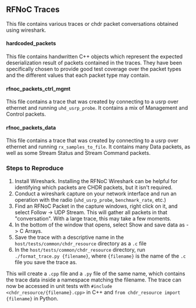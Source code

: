 ## RFNoC Traces
This file contains various traces or chdr packet conversations obtained using wireshark.

#### hardcoded_packets
This file contains handwritten C++ objects which represent the expected deserialization result of packets contained in the traces.
They have been specifically chosen to provide good test coverage over the packet types and the different values that each packet type may contain.

#### rfnoc_packets_ctrl_mgmt
This file contains a trace that was created by connecting to a usrp over ethernet and running `uhd_usrp_probe`.
It contains a mix of Management and Control packets.

#### rfnoc_packets_data
This file contains a trace that was created by connecting to a usrp over ethernet and running `rx_samples_to_file`.
It contains many Data packets, as well as some Stream Status and Stream Command packets.

### Steps to Reproduce
1. Install Wireshark. Installing the RFNoC Wireshark can be helpful for identifying which packets are CHDR packets, but it isn't required.
2. Conduct a wireshark capture on your network interface and run an operation with the radio (`uhd_usrp_probe`, `benchmark_rate`, etc.)
3. Find an RFNoC Packet in the capture windows, right click on it, and select Follow -> UDP Stream. This will gather all packets in that "conversation". With a large trace, this may take a few moments.
4. In the bottom of the window that opens, select Show and save data as -> C Arrays.
5. Save the trace with a descriptive name in the `host/tests/common/chdr_resource` directory as a `.c` file
6. In the `host/tests/common/chdr_resource` directory, run `./format_trace.py {filename}`, where `{filename}` is the name of the `.c` file you save the trace as.

This will create a `.cpp` file and a `.py` file of the same name, which contains the trace data inside a namespace matching the filename. The trace can now be accessed in unit tests with `#include <chdr_resource/{filename}.cpp>` in C++ and `from chdr_resource import {filename}` in Python.
